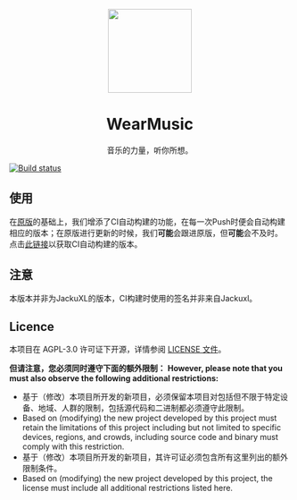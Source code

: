 <p align="center"><img src="https://s3.ax1x.com/2021/02/02/ymJArq.png" width="150px"/></p>
<h1 align="center">WearMusic</h1>
<p align="center">音乐的力量，听你所想。</p>

[![Build status](https://build.appcenter.ms/v0.1/apps/83af8ac2-0f2a-4b43-9bb2-9cf616d1b3a2/branches/master/badge)](https://appcenter.ms)

## 使用

在[原版](https://github.com/JackuXL/WearMusic)的基础上，我们增添了CI自动构建的功能，在每一次Push时便会自动构建相应的版本；在原版进行更新的时候，我们**可能**会跟进原版，但**可能**会不及时。
点击[此链接](https://install.appcenter.ms/users/shisheng233/apps/wearmusic/distribution_groups/public)以获取CI自动构建的版本。

## 注意

本版本并非为JackuXL的版本，CI构建时使用的签名并非来自Jackuxl。

## Licence

本项目在 AGPL-3.0 许可证下开源，详情参阅 [LICENSE 文件](https://github.com/JackuXL/WearMusic/blob/master/LICENSE)。

**但请注意，您必须同时遵守下面的额外限制：**
**However, please note that you must also observe the following additional restrictions:**

- 基于（修改）本项目所开发的新项目，必须保留本项目对包括但不限于特定设备、地域、人群的限制，包括源代码和二进制都必须遵守此限制。
- Based on (modifying) the new project developed by this project must retain the limitations of this project including but not limited to specific devices, regions, and crowds, including source code and binary must comply with this restriction.
- 基于（修改）本项目所开发的新项目，其许可证必须包含所有这里列出的额外限制条件。
- Based on (modifying) the new project developed by this project, the license must include all additional restrictions listed here.

